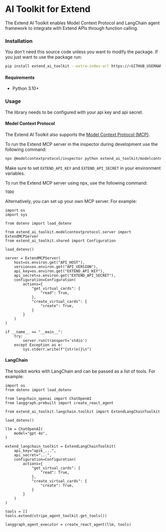 # AI Toolkit for Extend

The Extend AI Toolkit enables Model Context Protocol and LangChain agent framework to integrate with Extend APIs
through function calling.

### Installation

You don't need this source code unless you want to modify the package. If you just
want to use the package run:

```sh
pip install extend_ai_toolkit --extra-index-url https://<GITHUB_USERNAME>:<GITHUB_TOKEN>@pypi.pkg.github.com/paywithextend
```

#### Requirements

- Python 3.10+

### Usage

The library needs to be configured with your api key and api secret.

#### Model Context Protocol

The Extend AI Toolkit also supports the [Model Context Protocol (MCP)](https://modelcontextprotocol.com/).

To run the Extend MCP server in the inspector during development use the following command:

```bash
npx @modelcontextprotocol/inspector python extend_ai_toolkit/modelcontextprotocol/main.py --tools=virtual_cards.read,credit_cards.read
```

Make sure to set `EXTEND_API_KEY` and `EXTEND_API_SECRET` in your environment variables.

To run the Extend MCP server using npx, use the following command:

```
TODO
```

Alternatively, you can set up your own MCP server. For example:

```
import os
import sys

from dotenv import load_dotenv

from extend_ai_toolkit.modelcontextprotocol.server import ExtendMCPServer
from extend_ai_toolkit.shared import Configuration

load_dotenv()

server = ExtendMCPServer(
    host=os.environ.get("API_HOST"),
    version=os.environ.get("API_VERSION"),
    api_key=os.environ.get("EXTEND_API_KEY"),
    api_secret=s.environ.get("EXTEND_API_SECRET"),
    configuration=Configuration(
        actions={
            "get_virtual_cards": {
                "read": True,
            },
            "create_virtual_cards": {
                "create": True,
            }
        }
    )
)

if __name__ == "__main__":
    try:
        server.run(transport='stdio')
    except Exception as e:
        sys.stderr.write(f"{str(e)}\n")
```

#### LangChain

The toolkit works with LangChain and can be passed as a list of tools. For example:

```
import os
from dotenv import load_dotenv

from langchain_openai import ChatOpenAI
from langgraph.prebuilt import create_react_agent

from extend_ai_toolkit.langchain.toolkit import ExtendLangChainToolkit

load_dotenv()

llm = ChatOpenAI(
    model="gpt-4o",
)

extend_langchain_toolkit = ExtendLangChainToolkit(
    api_key="apik_...",
    api_secret="...",
    configuration=Configuration(
        actions={
            "get_virtual_cards": {
                "read": True,
            },
            "create_virtual_cards": {
                "create": True,
            }
        }
    )
)

tools = []
tools.extend(stripe_agent_toolkit.get_tools())

langgraph_agent_executor = create_react_agent(llm, tools)
```
